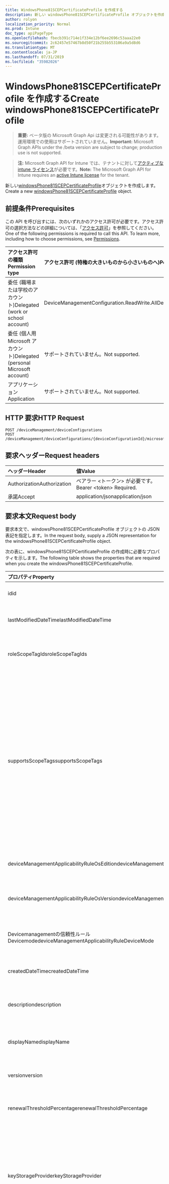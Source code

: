 ```yaml
---
title: WindowsPhone81SCEPCertificateProfile を作成する
description: 新しい windowsPhone81SCEPCertificateProfile オブジェクトを作成します。
author: rolyon
localization_priority: Normal
ms.prod: Intune
doc_type: apiPageType
ms.openlocfilehash: fbecb391c714e1f334e12bf6ee2696c53aaa22e0
ms.sourcegitcommit: 2c62457e57467b8d50f21b255b553106a9a5d8d6
ms.translationtype: MT
ms.contentlocale: ja-JP
ms.lasthandoff: 07/31/2019
ms.locfileid: "35982026"
---
```

# <a name="create-windowsphone81scepcertificateprofile"></a><span data-ttu-id="561be-103">WindowsPhone81SCEPCertificateProfile を作成する</span><span class="sxs-lookup"><span data-stu-id="561be-103">Create windowsPhone81SCEPCertificateProfile</span></span>

> <span data-ttu-id="561be-104">**重要:** ベータ版の Microsoft Graph Api は変更される可能性があります。運用環境での使用はサポートされていません。</span><span class="sxs-lookup"><span data-stu-id="561be-104">**Important:** Microsoft Graph APIs under the /beta version are subject to change; production use is not supported.</span></span>

> <span data-ttu-id="561be-105">**注:** Microsoft Graph API for Intune では、テナントに対して[アクティブな intune ライセンス](https://go.microsoft.com/fwlink/?linkid=839381)が必要です。</span><span class="sxs-lookup"><span data-stu-id="561be-105">**Note:** The Microsoft Graph API for Intune requires an [active Intune license](https://go.microsoft.com/fwlink/?linkid=839381) for the tenant.</span></span>

<span data-ttu-id="561be-106">新しい[windowsPhone81SCEPCertificateProfile](../resources/intune-deviceconfig-windowsphone81scepcertificateprofile.md)オブジェクトを作成します。</span><span class="sxs-lookup"><span data-stu-id="561be-106">Create a new [windowsPhone81SCEPCertificateProfile](../resources/intune-deviceconfig-windowsphone81scepcertificateprofile.md) object.</span></span>

## <a name="prerequisites"></a><span data-ttu-id="561be-107">前提条件</span><span class="sxs-lookup"><span data-stu-id="561be-107">Prerequisites</span></span>
<span data-ttu-id="561be-p101">この API を呼び出すには、次のいずれかのアクセス許可が必要です。アクセス許可の選択方法などの詳細については、「[アクセス許可](/graph/permissions-reference)」を参照してください。</span><span class="sxs-lookup"><span data-stu-id="561be-p101">One of the following permissions is required to call this API. To learn more, including how to choose permissions, see [Permissions](/graph/permissions-reference).</span></span>

|<span data-ttu-id="561be-110">アクセス許可の種類</span><span class="sxs-lookup"><span data-stu-id="561be-110">Permission type</span></span>|<span data-ttu-id="561be-111">アクセス許可 (特権の大きいものから小さいものへ)</span><span class="sxs-lookup"><span data-stu-id="561be-111">Permissions (from most to least privileged)</span></span>|
|:---|:---|
|<span data-ttu-id="561be-112">委任 (職場または学校のアカウント)</span><span class="sxs-lookup"><span data-stu-id="561be-112">Delegated (work or school account)</span></span>|<span data-ttu-id="561be-113">DeviceManagementConfiguration.ReadWrite.All</span><span class="sxs-lookup"><span data-stu-id="561be-113">DeviceManagementConfiguration.ReadWrite.All</span></span>|
|<span data-ttu-id="561be-114">委任 (個人用 Microsoft アカウント)</span><span class="sxs-lookup"><span data-stu-id="561be-114">Delegated (personal Microsoft account)</span></span>|<span data-ttu-id="561be-115">サポートされていません。</span><span class="sxs-lookup"><span data-stu-id="561be-115">Not supported.</span></span>|
|<span data-ttu-id="561be-116">アプリケーション</span><span class="sxs-lookup"><span data-stu-id="561be-116">Application</span></span>|<span data-ttu-id="561be-117">サポートされていません。</span><span class="sxs-lookup"><span data-stu-id="561be-117">Not supported.</span></span>|

## <a name="http-request"></a><span data-ttu-id="561be-118">HTTP 要求</span><span class="sxs-lookup"><span data-stu-id="561be-118">HTTP Request</span></span>
<!-- {
  "blockType": "ignored"
}
-->
``` http
POST /deviceManagement/deviceConfigurations
POST /deviceManagement/deviceConfigurations/{deviceConfigurationId}/microsoft.graph.windowsDomainJoinConfiguration/networkAccessConfigurations
```

## <a name="request-headers"></a><span data-ttu-id="561be-119">要求ヘッダー</span><span class="sxs-lookup"><span data-stu-id="561be-119">Request headers</span></span>
|<span data-ttu-id="561be-120">ヘッダー</span><span class="sxs-lookup"><span data-stu-id="561be-120">Header</span></span>|<span data-ttu-id="561be-121">値</span><span class="sxs-lookup"><span data-stu-id="561be-121">Value</span></span>|
|:---|:---|
|<span data-ttu-id="561be-122">Authorization</span><span class="sxs-lookup"><span data-stu-id="561be-122">Authorization</span></span>|<span data-ttu-id="561be-123">ベアラー &lt;トークン&gt; が必要です。</span><span class="sxs-lookup"><span data-stu-id="561be-123">Bearer &lt;token&gt; Required.</span></span>|
|<span data-ttu-id="561be-124">承諾</span><span class="sxs-lookup"><span data-stu-id="561be-124">Accept</span></span>|<span data-ttu-id="561be-125">application/json</span><span class="sxs-lookup"><span data-stu-id="561be-125">application/json</span></span>|

## <a name="request-body"></a><span data-ttu-id="561be-126">要求本文</span><span class="sxs-lookup"><span data-stu-id="561be-126">Request body</span></span>
<span data-ttu-id="561be-127">要求本文で、windowsPhone81SCEPCertificateProfile オブジェクトの JSON 表記を指定します。</span><span class="sxs-lookup"><span data-stu-id="561be-127">In the request body, supply a JSON representation for the windowsPhone81SCEPCertificateProfile object.</span></span>

<span data-ttu-id="561be-128">次の表に、windowsPhone81SCEPCertificateProfile の作成時に必要なプロパティを示します。</span><span class="sxs-lookup"><span data-stu-id="561be-128">The following table shows the properties that are required when you create the windowsPhone81SCEPCertificateProfile.</span></span>

|<span data-ttu-id="561be-129">プロパティ</span><span class="sxs-lookup"><span data-stu-id="561be-129">Property</span></span>|<span data-ttu-id="561be-130">型</span><span class="sxs-lookup"><span data-stu-id="561be-130">Type</span></span>|<span data-ttu-id="561be-131">説明</span><span class="sxs-lookup"><span data-stu-id="561be-131">Description</span></span>|
|:---|:---|:---|
|<span data-ttu-id="561be-132">id</span><span class="sxs-lookup"><span data-stu-id="561be-132">id</span></span>|<span data-ttu-id="561be-133">文字列</span><span class="sxs-lookup"><span data-stu-id="561be-133">String</span></span>|<span data-ttu-id="561be-134">エンティティのキー。</span><span class="sxs-lookup"><span data-stu-id="561be-134">Key of the entity.</span></span> <span data-ttu-id="561be-135">[deviceConfiguration](../resources/intune-deviceconfig-deviceconfiguration.md) から継承します</span><span class="sxs-lookup"><span data-stu-id="561be-135">Inherited from [deviceConfiguration](../resources/intune-deviceconfig-deviceconfiguration.md)</span></span>|
|<span data-ttu-id="561be-136">lastModifiedDateTime</span><span class="sxs-lookup"><span data-stu-id="561be-136">lastModifiedDateTime</span></span>|<span data-ttu-id="561be-137">DateTimeOffset</span><span class="sxs-lookup"><span data-stu-id="561be-137">DateTimeOffset</span></span>|<span data-ttu-id="561be-138">オブジェクトの最終更新の DateTime。</span><span class="sxs-lookup"><span data-stu-id="561be-138">DateTime the object was last modified.</span></span> <span data-ttu-id="561be-139">[deviceConfiguration](../resources/intune-deviceconfig-deviceconfiguration.md) から継承します</span><span class="sxs-lookup"><span data-stu-id="561be-139">Inherited from [deviceConfiguration](../resources/intune-deviceconfig-deviceconfiguration.md)</span></span>|
|<span data-ttu-id="561be-140">roleScopeTagIds</span><span class="sxs-lookup"><span data-stu-id="561be-140">roleScopeTagIds</span></span>|<span data-ttu-id="561be-141">文字列コレクション</span><span class="sxs-lookup"><span data-stu-id="561be-141">String collection</span></span>|<span data-ttu-id="561be-142">このエンティティインスタンスの範囲タグのリスト。</span><span class="sxs-lookup"><span data-stu-id="561be-142">List of Scope Tags for this Entity instance.</span></span> <span data-ttu-id="561be-143">[deviceConfiguration](../resources/intune-deviceconfig-deviceconfiguration.md) から継承します</span><span class="sxs-lookup"><span data-stu-id="561be-143">Inherited from [deviceConfiguration](../resources/intune-deviceconfig-deviceconfiguration.md)</span></span>|
|<span data-ttu-id="561be-144">supportsScopeTags</span><span class="sxs-lookup"><span data-stu-id="561be-144">supportsScopeTags</span></span>|<span data-ttu-id="561be-145">Boolean</span><span class="sxs-lookup"><span data-stu-id="561be-145">Boolean</span></span>|<span data-ttu-id="561be-146">基になるデバイス構成がスコープタグの割り当てをサポートしているかどうかを示します。</span><span class="sxs-lookup"><span data-stu-id="561be-146">Indicates whether or not the underlying Device Configuration supports the assignment of scope tags.</span></span> <span data-ttu-id="561be-147">この値が false である場合、ScopeTags プロパティへの割り当ては許可されません。エンティティは、スコープを持つユーザーには表示されません。</span><span class="sxs-lookup"><span data-stu-id="561be-147">Assigning to the ScopeTags property is not allowed when this value is false and entities will not be visible to scoped users.</span></span> <span data-ttu-id="561be-148">これは Silverlight で作成された従来のポリシーに対して実行され、Azure ポータルでポリシーを削除して再作成することによって解決できます。</span><span class="sxs-lookup"><span data-stu-id="561be-148">This occurs for Legacy policies created in Silverlight and can be resolved by deleting and recreating the policy in the Azure Portal.</span></span> <span data-ttu-id="561be-149">このプロパティに値を設定するには、 SetExtrusionDirection メソッドを適用します。</span><span class="sxs-lookup"><span data-stu-id="561be-149">This property is read-only.</span></span> <span data-ttu-id="561be-150">[deviceConfiguration](../resources/intune-deviceconfig-deviceconfiguration.md) から継承します</span><span class="sxs-lookup"><span data-stu-id="561be-150">Inherited from [deviceConfiguration](../resources/intune-deviceconfig-deviceconfiguration.md)</span></span>|
|<span data-ttu-id="561be-151">deviceManagementApplicabilityRuleOsEdition</span><span class="sxs-lookup"><span data-stu-id="561be-151">deviceManagementApplicabilityRuleOsEdition</span></span>|[<span data-ttu-id="561be-152">deviceManagementApplicabilityRuleOsEdition</span><span class="sxs-lookup"><span data-stu-id="561be-152">deviceManagementApplicabilityRuleOsEdition</span></span>](../resources/intune-deviceconfig-devicemanagementapplicabilityruleosedition.md)|<span data-ttu-id="561be-153">このポリシーの OS エディションの適用。</span><span class="sxs-lookup"><span data-stu-id="561be-153">The OS edition applicability for this Policy.</span></span> <span data-ttu-id="561be-154">[deviceConfiguration](../resources/intune-deviceconfig-deviceconfiguration.md) から継承します</span><span class="sxs-lookup"><span data-stu-id="561be-154">Inherited from [deviceConfiguration](../resources/intune-deviceconfig-deviceconfiguration.md)</span></span>|
|<span data-ttu-id="561be-155">deviceManagementApplicabilityRuleOsVersion</span><span class="sxs-lookup"><span data-stu-id="561be-155">deviceManagementApplicabilityRuleOsVersion</span></span>|[<span data-ttu-id="561be-156">deviceManagementApplicabilityRuleOsVersion</span><span class="sxs-lookup"><span data-stu-id="561be-156">deviceManagementApplicabilityRuleOsVersion</span></span>](../resources/intune-deviceconfig-devicemanagementapplicabilityruleosversion.md)|<span data-ttu-id="561be-157">このポリシーの OS バージョン適用ルール。</span><span class="sxs-lookup"><span data-stu-id="561be-157">The OS version applicability rule for this Policy.</span></span> <span data-ttu-id="561be-158">[deviceConfiguration](../resources/intune-deviceconfig-deviceconfiguration.md) から継承します</span><span class="sxs-lookup"><span data-stu-id="561be-158">Inherited from [deviceConfiguration](../resources/intune-deviceconfig-deviceconfiguration.md)</span></span>|
|<span data-ttu-id="561be-159">Devicemanagementの信頼性ルール Devicemode</span><span class="sxs-lookup"><span data-stu-id="561be-159">deviceManagementApplicabilityRuleDeviceMode</span></span>|[<span data-ttu-id="561be-160">Devicemanagementの信頼性ルール Devicemode</span><span class="sxs-lookup"><span data-stu-id="561be-160">deviceManagementApplicabilityRuleDeviceMode</span></span>](../resources/intune-deviceconfig-devicemanagementapplicabilityruledevicemode.md)|<span data-ttu-id="561be-161">このポリシーのデバイスモード適用ルール。</span><span class="sxs-lookup"><span data-stu-id="561be-161">The device mode applicability rule for this Policy.</span></span> <span data-ttu-id="561be-162">[deviceConfiguration](../resources/intune-deviceconfig-deviceconfiguration.md) から継承します</span><span class="sxs-lookup"><span data-stu-id="561be-162">Inherited from [deviceConfiguration](../resources/intune-deviceconfig-deviceconfiguration.md)</span></span>|
|<span data-ttu-id="561be-163">createdDateTime</span><span class="sxs-lookup"><span data-stu-id="561be-163">createdDateTime</span></span>|<span data-ttu-id="561be-164">DateTimeOffset</span><span class="sxs-lookup"><span data-stu-id="561be-164">DateTimeOffset</span></span>|<span data-ttu-id="561be-165">オブジェクトが作成された DateTime。</span><span class="sxs-lookup"><span data-stu-id="561be-165">DateTime the object was created.</span></span> <span data-ttu-id="561be-166">[deviceConfiguration](../resources/intune-deviceconfig-deviceconfiguration.md) から継承します</span><span class="sxs-lookup"><span data-stu-id="561be-166">Inherited from [deviceConfiguration](../resources/intune-deviceconfig-deviceconfiguration.md)</span></span>|
|<span data-ttu-id="561be-167">description</span><span class="sxs-lookup"><span data-stu-id="561be-167">description</span></span>|<span data-ttu-id="561be-168">String</span><span class="sxs-lookup"><span data-stu-id="561be-168">String</span></span>|<span data-ttu-id="561be-169">管理者が指定した、デバイス構成についての説明。</span><span class="sxs-lookup"><span data-stu-id="561be-169">Admin provided description of the Device Configuration.</span></span> <span data-ttu-id="561be-170">[deviceConfiguration](../resources/intune-deviceconfig-deviceconfiguration.md) から継承します</span><span class="sxs-lookup"><span data-stu-id="561be-170">Inherited from [deviceConfiguration](../resources/intune-deviceconfig-deviceconfiguration.md)</span></span>|
|<span data-ttu-id="561be-171">displayName</span><span class="sxs-lookup"><span data-stu-id="561be-171">displayName</span></span>|<span data-ttu-id="561be-172">String</span><span class="sxs-lookup"><span data-stu-id="561be-172">String</span></span>|<span data-ttu-id="561be-173">管理者が指定した、デバイス構成の名前。</span><span class="sxs-lookup"><span data-stu-id="561be-173">Admin provided name of the device configuration.</span></span> <span data-ttu-id="561be-174">[deviceConfiguration](../resources/intune-deviceconfig-deviceconfiguration.md) から継承します</span><span class="sxs-lookup"><span data-stu-id="561be-174">Inherited from [deviceConfiguration](../resources/intune-deviceconfig-deviceconfiguration.md)</span></span>|
|<span data-ttu-id="561be-175">version</span><span class="sxs-lookup"><span data-stu-id="561be-175">version</span></span>|<span data-ttu-id="561be-176">Int32</span><span class="sxs-lookup"><span data-stu-id="561be-176">Int32</span></span>|<span data-ttu-id="561be-177">デバイス構成のバージョン。</span><span class="sxs-lookup"><span data-stu-id="561be-177">Version of the device configuration.</span></span> <span data-ttu-id="561be-178">[deviceConfiguration](../resources/intune-deviceconfig-deviceconfiguration.md) から継承します</span><span class="sxs-lookup"><span data-stu-id="561be-178">Inherited from [deviceConfiguration](../resources/intune-deviceconfig-deviceconfiguration.md)</span></span>|
|<span data-ttu-id="561be-179">renewalThresholdPercentage</span><span class="sxs-lookup"><span data-stu-id="561be-179">renewalThresholdPercentage</span></span>|<span data-ttu-id="561be-180">Int32</span><span class="sxs-lookup"><span data-stu-id="561be-180">Int32</span></span>|<span data-ttu-id="561be-181">証明書の更新しきい値の割合。</span><span class="sxs-lookup"><span data-stu-id="561be-181">Certificate renewal threshold percentage.</span></span> <span data-ttu-id="561be-182">[WindowsPhone81CertificateProfileBase](../resources/intune-deviceconfig-windowsphone81certificateprofilebase.md)から継承します。</span><span class="sxs-lookup"><span data-stu-id="561be-182">Inherited from [windowsPhone81CertificateProfileBase](../resources/intune-deviceconfig-windowsphone81certificateprofilebase.md)</span></span>|
|<span data-ttu-id="561be-183">keyStorageProvider</span><span class="sxs-lookup"><span data-stu-id="561be-183">keyStorageProvider</span></span>|[<span data-ttu-id="561be-184">keyStorageProviderOption</span><span class="sxs-lookup"><span data-stu-id="561be-184">keyStorageProviderOption</span></span>](../resources/intune-deviceconfig-keystorageprovideroption.md)|<span data-ttu-id="561be-185">キーストレージプロバイダー (KSP)。</span><span class="sxs-lookup"><span data-stu-id="561be-185">Key Storage Provider (KSP).</span></span> <span data-ttu-id="561be-186">[WindowsPhone81CertificateProfileBase](../resources/intune-deviceconfig-windowsphone81certificateprofilebase.md)から継承されます。</span><span class="sxs-lookup"><span data-stu-id="561be-186">Inherited from [windowsPhone81CertificateProfileBase](../resources/intune-deviceconfig-windowsphone81certificateprofilebase.md).</span></span> <span data-ttu-id="561be-187">使用可能な値は、`useTpmKspOtherwiseUseSoftwareKsp`、`useTpmKspOtherwiseFail`、`usePassportForWorkKspOtherwiseFail`、`useSoftwareKsp` です。</span><span class="sxs-lookup"><span data-stu-id="561be-187">Possible values are: `useTpmKspOtherwiseUseSoftwareKsp`, `useTpmKspOtherwiseFail`, `usePassportForWorkKspOtherwiseFail`, `useSoftwareKsp`.</span></span>|
|<span data-ttu-id="561be-188">subjectNameFormat</span><span class="sxs-lookup"><span data-stu-id="561be-188">subjectNameFormat</span></span>|[<span data-ttu-id="561be-189">subjectNameFormat</span><span class="sxs-lookup"><span data-stu-id="561be-189">subjectNameFormat</span></span>](../resources/intune-deviceconfig-subjectnameformat.md)|<span data-ttu-id="561be-190">証明書のサブジェクト名の形式。</span><span class="sxs-lookup"><span data-stu-id="561be-190">Certificate Subject Name Format.</span></span> <span data-ttu-id="561be-191">[WindowsPhone81CertificateProfileBase](../resources/intune-deviceconfig-windowsphone81certificateprofilebase.md)から継承されます。</span><span class="sxs-lookup"><span data-stu-id="561be-191">Inherited from [windowsPhone81CertificateProfileBase](../resources/intune-deviceconfig-windowsphone81certificateprofilebase.md).</span></span> <span data-ttu-id="561be-192">可能な値は、`commonName`、`commonNameIncludingEmail`、`commonNameAsEmail`、`custom`、`commonNameAsIMEI`、`commonNameAsSerialNumber`、`commonNameAsAadDeviceId`、`commonNameAsIntuneDeviceId`、`commonNameAsDurableDeviceId` です。</span><span class="sxs-lookup"><span data-stu-id="561be-192">Possible values are: `commonName`, `commonNameIncludingEmail`, `commonNameAsEmail`, `custom`, `commonNameAsIMEI`, `commonNameAsSerialNumber`, `commonNameAsAadDeviceId`, `commonNameAsIntuneDeviceId`, `commonNameAsDurableDeviceId`.</span></span>|
|<span data-ttu-id="561be-193">subjectAlternativeNameType</span><span class="sxs-lookup"><span data-stu-id="561be-193">subjectAlternativeNameType</span></span>|[<span data-ttu-id="561be-194">subjectAlternativeNameType</span><span class="sxs-lookup"><span data-stu-id="561be-194">subjectAlternativeNameType</span></span>](../resources/intune-deviceconfig-subjectalternativenametype.md)|<span data-ttu-id="561be-195">証明書のサブジェクトの別名の種類。</span><span class="sxs-lookup"><span data-stu-id="561be-195">Certificate Subject Alternative Name Type.</span></span> <span data-ttu-id="561be-196">[WindowsPhone81CertificateProfileBase](../resources/intune-deviceconfig-windowsphone81certificateprofilebase.md)から継承されます。</span><span class="sxs-lookup"><span data-stu-id="561be-196">Inherited from [windowsPhone81CertificateProfileBase](../resources/intune-deviceconfig-windowsphone81certificateprofilebase.md).</span></span> <span data-ttu-id="561be-197">可能な値は、`none`、`emailAddress`、`userPrincipalName`、`customAzureADAttribute`、`domainNameService` です。</span><span class="sxs-lookup"><span data-stu-id="561be-197">Possible values are: `none`, `emailAddress`, `userPrincipalName`, `customAzureADAttribute`, `domainNameService`.</span></span>|
|<span data-ttu-id="561be-198">certificateValidityPeriodValue</span><span class="sxs-lookup"><span data-stu-id="561be-198">certificateValidityPeriodValue</span></span>|<span data-ttu-id="561be-199">Int32</span><span class="sxs-lookup"><span data-stu-id="561be-199">Int32</span></span>|<span data-ttu-id="561be-200">証明書の Validtiy の値。</span><span class="sxs-lookup"><span data-stu-id="561be-200">Value for the Certificate Validtiy Period.</span></span> <span data-ttu-id="561be-201">[WindowsPhone81CertificateProfileBase](../resources/intune-deviceconfig-windowsphone81certificateprofilebase.md)から継承します。</span><span class="sxs-lookup"><span data-stu-id="561be-201">Inherited from [windowsPhone81CertificateProfileBase](../resources/intune-deviceconfig-windowsphone81certificateprofilebase.md)</span></span>|
|<span data-ttu-id="561be-202">certificateValidityPeriodScale</span><span class="sxs-lookup"><span data-stu-id="561be-202">certificateValidityPeriodScale</span></span>|[<span data-ttu-id="561be-203">certificateValidityPeriodScale</span><span class="sxs-lookup"><span data-stu-id="561be-203">certificateValidityPeriodScale</span></span>](../resources/intune-deviceconfig-certificatevalidityperiodscale.md)|<span data-ttu-id="561be-204">証明書の有効期間のスケール。</span><span class="sxs-lookup"><span data-stu-id="561be-204">Scale for the Certificate Validity Period.</span></span> <span data-ttu-id="561be-205">[WindowsPhone81CertificateProfileBase](../resources/intune-deviceconfig-windowsphone81certificateprofilebase.md)から継承されます。</span><span class="sxs-lookup"><span data-stu-id="561be-205">Inherited from [windowsPhone81CertificateProfileBase](../resources/intune-deviceconfig-windowsphone81certificateprofilebase.md).</span></span> <span data-ttu-id="561be-206">可能な値は、`days`、`months`、`years` です。</span><span class="sxs-lookup"><span data-stu-id="561be-206">Possible values are: `days`, `months`, `years`.</span></span>|
|<span data-ttu-id="561be-207">extendedKeyUsages</span><span class="sxs-lookup"><span data-stu-id="561be-207">extendedKeyUsages</span></span>|<span data-ttu-id="561be-208">[Extendedkeyusage](../resources/intune-deviceconfig-extendedkeyusage.md)コレクション</span><span class="sxs-lookup"><span data-stu-id="561be-208">[extendedKeyUsage](../resources/intune-deviceconfig-extendedkeyusage.md) collection</span></span>|<span data-ttu-id="561be-209">拡張キー使用法 (EKU) の設定。</span><span class="sxs-lookup"><span data-stu-id="561be-209">Extended Key Usage (EKU) settings.</span></span> <span data-ttu-id="561be-210">このコレクションには、最大で 500 個の要素を含めることができます。</span><span class="sxs-lookup"><span data-stu-id="561be-210">This collection can contain a maximum of 500 elements.</span></span> <span data-ttu-id="561be-211">[WindowsPhone81CertificateProfileBase](../resources/intune-deviceconfig-windowsphone81certificateprofilebase.md)から継承します。</span><span class="sxs-lookup"><span data-stu-id="561be-211">Inherited from [windowsPhone81CertificateProfileBase](../resources/intune-deviceconfig-windowsphone81certificateprofilebase.md)</span></span>|
|<span data-ttu-id="561be-212">scepServerUrls</span><span class="sxs-lookup"><span data-stu-id="561be-212">scepServerUrls</span></span>|<span data-ttu-id="561be-213">文字列コレクション</span><span class="sxs-lookup"><span data-stu-id="561be-213">String collection</span></span>|<span data-ttu-id="561be-214">SCEP サーバーの Url。</span><span class="sxs-lookup"><span data-stu-id="561be-214">SCEP Server Url(s).</span></span>|
|<span data-ttu-id="561be-215">Subjectnameformatstring プロパティ</span><span class="sxs-lookup"><span data-stu-id="561be-215">subjectNameFormatString</span></span>|<span data-ttu-id="561be-216">String</span><span class="sxs-lookup"><span data-stu-id="561be-216">String</span></span>|<span data-ttu-id="561be-217">SubjectNameFormat = Custom で使用するカスタム形式。</span><span class="sxs-lookup"><span data-stu-id="561be-217">Custom format to use with SubjectNameFormat = Custom.</span></span> <span data-ttu-id="561be-218">例: CN = {{EmailAddress}}, E = {{EmailAddress}}, OU = エンタープライズユーザー, O = Contoso Corporation, L = Redmond, ST = WA, C = US</span><span class="sxs-lookup"><span data-stu-id="561be-218">Example: CN={{EmailAddress}},E={{EmailAddress}},OU=Enterprise Users,O=Contoso Corporation,L=Redmond,ST=WA,C=US</span></span>|
|<span data-ttu-id="561be-219">keyUsage</span><span class="sxs-lookup"><span data-stu-id="561be-219">keyUsage</span></span>|[<span data-ttu-id="561be-220">keyUsages</span><span class="sxs-lookup"><span data-stu-id="561be-220">keyUsages</span></span>](../resources/intune-deviceconfig-keyusages.md)|<span data-ttu-id="561be-221">SCEP キーの使用法。</span><span class="sxs-lookup"><span data-stu-id="561be-221">SCEP Key Usage.</span></span> <span data-ttu-id="561be-222">可能な値は、`keyEncipherment`、`digitalSignature` です。</span><span class="sxs-lookup"><span data-stu-id="561be-222">Possible values are: `keyEncipherment`, `digitalSignature`.</span></span>|
|<span data-ttu-id="561be-223">keySize</span><span class="sxs-lookup"><span data-stu-id="561be-223">keySize</span></span>|[<span data-ttu-id="561be-224">keySize</span><span class="sxs-lookup"><span data-stu-id="561be-224">keySize</span></span>](../resources/intune-deviceconfig-keysize.md)|<span data-ttu-id="561be-225">SCEP キーのサイズ。</span><span class="sxs-lookup"><span data-stu-id="561be-225">SCEP Key Size.</span></span> <span data-ttu-id="561be-226">可能な値は、`size1024`、`size2048` です。</span><span class="sxs-lookup"><span data-stu-id="561be-226">Possible values are: `size1024`, `size2048`.</span></span>|
|<span data-ttu-id="561be-227">hashAlgorithm</span><span class="sxs-lookup"><span data-stu-id="561be-227">hashAlgorithm</span></span>|[<span data-ttu-id="561be-228">hashAlgorithms</span><span class="sxs-lookup"><span data-stu-id="561be-228">hashAlgorithms</span></span>](../resources/intune-deviceconfig-hashalgorithms.md)|<span data-ttu-id="561be-229">SCEP ハッシュアルゴリズム。</span><span class="sxs-lookup"><span data-stu-id="561be-229">SCEP Hash Algorithm.</span></span> <span data-ttu-id="561be-230">可能な値は、`sha1`、`sha2` です。</span><span class="sxs-lookup"><span data-stu-id="561be-230">Possible values are: `sha1`, `sha2`.</span></span>|
|<span data-ttu-id="561be-231">subjectAlternativeNameFormatString</span><span class="sxs-lookup"><span data-stu-id="561be-231">subjectAlternativeNameFormatString</span></span>|<span data-ttu-id="561be-232">String</span><span class="sxs-lookup"><span data-stu-id="561be-232">String</span></span>|<span data-ttu-id="561be-233">AAD 属性を定義するカスタム文字列。</span><span class="sxs-lookup"><span data-stu-id="561be-233">Custom String that defines the AAD Attribute.</span></span>|



## <a name="response"></a><span data-ttu-id="561be-234">応答</span><span class="sxs-lookup"><span data-stu-id="561be-234">Response</span></span>
<span data-ttu-id="561be-235">成功した場合、このメソッド`201 Created`は応答コードと、応答本文で[windowsPhone81SCEPCertificateProfile](../resources/intune-deviceconfig-windowsphone81scepcertificateprofile.md)オブジェクトを返します。</span><span class="sxs-lookup"><span data-stu-id="561be-235">If successful, this method returns a `201 Created` response code and a [windowsPhone81SCEPCertificateProfile](../resources/intune-deviceconfig-windowsphone81scepcertificateprofile.md) object in the response body.</span></span>

## <a name="example"></a><span data-ttu-id="561be-236">例</span><span class="sxs-lookup"><span data-stu-id="561be-236">Example</span></span>

### <a name="request"></a><span data-ttu-id="561be-237">要求</span><span class="sxs-lookup"><span data-stu-id="561be-237">Request</span></span>
<span data-ttu-id="561be-238">以下は、要求の例です。</span><span class="sxs-lookup"><span data-stu-id="561be-238">Here is an example of the request.</span></span>
``` http
POST https://graph.microsoft.com/beta/deviceManagement/deviceConfigurations
Content-type: application/json
Content-length: 1805

{
  "@odata.type": "#microsoft.graph.windowsPhone81SCEPCertificateProfile",
  "roleScopeTagIds": [
    "Role Scope Tag Ids value"
  ],
  "supportsScopeTags": true,
  "deviceManagementApplicabilityRuleOsEdition": {
    "@odata.type": "microsoft.graph.deviceManagementApplicabilityRuleOsEdition",
    "osEditionTypes": [
      "windows10EnterpriseN"
    ],
    "name": "Name value",
    "ruleType": "exclude"
  },
  "deviceManagementApplicabilityRuleOsVersion": {
    "@odata.type": "microsoft.graph.deviceManagementApplicabilityRuleOsVersion",
    "minOSVersion": "Min OSVersion value",
    "maxOSVersion": "Max OSVersion value",
    "name": "Name value",
    "ruleType": "exclude"
  },
  "deviceManagementApplicabilityRuleDeviceMode": {
    "@odata.type": "microsoft.graph.deviceManagementApplicabilityRuleDeviceMode",
    "deviceMode": "sModeConfiguration",
    "name": "Name value",
    "ruleType": "exclude"
  },
  "description": "Description value",
  "displayName": "Display Name value",
  "version": 7,
  "renewalThresholdPercentage": 10,
  "keyStorageProvider": "useTpmKspOtherwiseFail",
  "subjectNameFormat": "commonNameIncludingEmail",
  "subjectAlternativeNameType": "emailAddress",
  "certificateValidityPeriodValue": 14,
  "certificateValidityPeriodScale": "months",
  "extendedKeyUsages": [
    {
      "@odata.type": "microsoft.graph.extendedKeyUsage",
      "name": "Name value",
      "objectIdentifier": "Object Identifier value"
    }
  ],
  "scepServerUrls": [
    "Scep Server Urls value"
  ],
  "subjectNameFormatString": "Subject Name Format String value",
  "keyUsage": "digitalSignature",
  "keySize": "size2048",
  "hashAlgorithm": "sha2",
  "subjectAlternativeNameFormatString": "Subject Alternative Name Format String value"
}
```

### <a name="response"></a><span data-ttu-id="561be-239">応答</span><span class="sxs-lookup"><span data-stu-id="561be-239">Response</span></span>
<span data-ttu-id="561be-p124">以下は、応答の例です。注:簡潔にするために、ここに示す応答オブジェクトは切り詰められている場合があります。すべてのプロパティは実際の呼び出しから返されます。</span><span class="sxs-lookup"><span data-stu-id="561be-p124">Here is an example of the response. Note: The response object shown here may be truncated for brevity. All of the properties will be returned from an actual call.</span></span>
``` http
HTTP/1.1 201 Created
Content-Type: application/json
Content-Length: 1977

{
  "@odata.type": "#microsoft.graph.windowsPhone81SCEPCertificateProfile",
  "id": "f070e30e-e30e-f070-0ee3-70f00ee370f0",
  "lastModifiedDateTime": "2017-01-01T00:00:35.1329464-08:00",
  "roleScopeTagIds": [
    "Role Scope Tag Ids value"
  ],
  "supportsScopeTags": true,
  "deviceManagementApplicabilityRuleOsEdition": {
    "@odata.type": "microsoft.graph.deviceManagementApplicabilityRuleOsEdition",
    "osEditionTypes": [
      "windows10EnterpriseN"
    ],
    "name": "Name value",
    "ruleType": "exclude"
  },
  "deviceManagementApplicabilityRuleOsVersion": {
    "@odata.type": "microsoft.graph.deviceManagementApplicabilityRuleOsVersion",
    "minOSVersion": "Min OSVersion value",
    "maxOSVersion": "Max OSVersion value",
    "name": "Name value",
    "ruleType": "exclude"
  },
  "deviceManagementApplicabilityRuleDeviceMode": {
    "@odata.type": "microsoft.graph.deviceManagementApplicabilityRuleDeviceMode",
    "deviceMode": "sModeConfiguration",
    "name": "Name value",
    "ruleType": "exclude"
  },
  "createdDateTime": "2017-01-01T00:02:43.5775965-08:00",
  "description": "Description value",
  "displayName": "Display Name value",
  "version": 7,
  "renewalThresholdPercentage": 10,
  "keyStorageProvider": "useTpmKspOtherwiseFail",
  "subjectNameFormat": "commonNameIncludingEmail",
  "subjectAlternativeNameType": "emailAddress",
  "certificateValidityPeriodValue": 14,
  "certificateValidityPeriodScale": "months",
  "extendedKeyUsages": [
    {
      "@odata.type": "microsoft.graph.extendedKeyUsage",
      "name": "Name value",
      "objectIdentifier": "Object Identifier value"
    }
  ],
  "scepServerUrls": [
    "Scep Server Urls value"
  ],
  "subjectNameFormatString": "Subject Name Format String value",
  "keyUsage": "digitalSignature",
  "keySize": "size2048",
  "hashAlgorithm": "sha2",
  "subjectAlternativeNameFormatString": "Subject Alternative Name Format String value"
}
```





